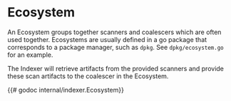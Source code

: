 # Ecosystem
An Ecosystem groups together scanners and coalescers which are often used
together.  Ecosystems are usually defined in a go package that corresponds to a
package manager, such as `dpkg`.  See `dpkg/ecosystem.go` for an example.

The Indexer will retrieve artifacts from the provided scanners and provide these
scan artifacts to the coalescer in the Ecosystem.

{{# godoc internal/indexer.Ecosystem}}
